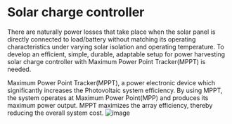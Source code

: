 # Solar charge controller
There are naturally power losses that take place when the solar panel is directly connected to load/battery without matching its operating characteristics under varying solar isolation and operating temperature.
To develop an efficient, simple, durable, adaptable setup for power harvesting solar charge controller with Maximum Power Point Tracker(MPPT) is needed.


Maximum Power Point Tracker(MPPT), a power electronic device which significantly increases the Photovoltaic system efficiency.
By using MPPT, the system operates at Maximum Power Point(MPP) and produces its maximum power output.
MPPT maximizes the array efficiency, thereby reducing the overall system cost.
![image](https://user-images.githubusercontent.com/87081314/126138388-4f7feab9-4768-40ae-93a6-7deabcdc3f76.png)



